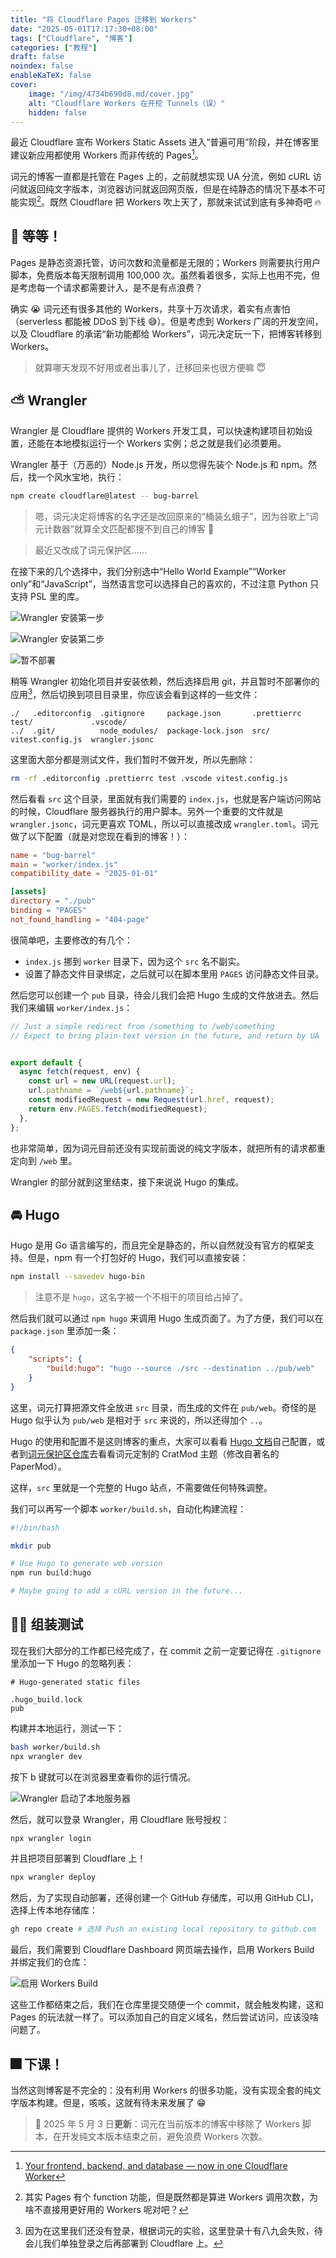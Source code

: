 ```yaml
---
title: "将 Cloudflare Pages 迁移到 Workers"
date: "2025-05-01T17:17:30+08:00"
tags: ["Cloudflare", "博客"]
categories: ["教程"]
draft: false
noindex: false
enableKaTeX: false
cover:
    image: "/img/4734b690d8.md/cover.jpg"
    alt: "Cloudflare Workers 在开挖 Tunnels（误）"
    hidden: false
---
```


最近 Cloudflare 宣布 Workers Static Assets 进入“普遍可用”阶段，并在博客里建议新应用都使用 Workers 而非传统的 Pages[^1]。

[^1]: [Your frontend, backend, and database — now in one Cloudflare Worker](https://blog.cloudflare.com/full-stack-development-on-cloudflare-workers/)

词元的博客一直都是托管在 Pages 上的，之前就想实现 UA 分流，例如 cURL 访问就返回纯文字版本，浏览器访问就返回网页版，但是在纯静态的情况下基本不可能实现[^2]。既然 Cloudflare 把 Workers 吹上天了，那就来试试到底有多神奇吧 🔥

[^2]: 其实 Pages 有个 function 功能，但是既然都是算进 Workers 调用次数，为啥不直接用更好用的 Workers 呢对吧？

## 🤔 等等！

Pages 是静态资源托管，访问次数和流量都是无限的；Workers 则需要执行用户脚本，免费版本每天限制调用 100,000 次。虽然看着很多，实际上也用不完，但是考虑每一个请求都需要计入，是不是有点浪费？

确实 😭 词元还有很多其他的 Workers，共享十万次请求，着实有点害怕（serverless 都能被 DDoS 到下线 😅）。但是考虑到 Workers 广阔的开发空间，以及 Cloudflare 的承诺“新功能都给 Workers”，词元决定玩一下，把博客转移到 Workers。

> 就算哪天发现不好用或者出事儿了，迁移回来也很方便嘛 😇

## ⛅ Wrangler

Wrangler 是 Cloudflare 提供的 Workers 开发工具，可以快速构建项目初始设置，还能在本地模拟运行一个 Workers 实例；总之就是我们必须要用。

Wrangler 基于（万恶的）Node.js 开发，所以您得先装个 Node.js 和 npm。然后，找一个风水宝地，执行：

```bash
npm create cloudflare@latest -- bug-barrel
```

> 嗯，词元决定将博客的名字还是改回原来的“桶装幺蛾子”，因为谷歌上“词元计数器”就算全文匹配都搜不到自己的博客 🤣

> 最近又改成了词元保护区……

在接下来的几个选择中，我们分别选中“Hello World Example”“Worker only”和“JavaScript”，当然语言您可以选择自己的喜欢的，不过注意 Python 只支持 PSL 里的库。

![Wrangler 安装第一步](/img/4734b690d8.md/1.png)

![Wrangler 安装第二步](/img/4734b690d8.md/2.png)

![暂不部署](/img/4734b690d8.md/3.png)

稍等 Wrangler 初始化项目并安装依赖，然后选择启用 git，并且暂时不部署你的应用[^3]，然后切换到项目目录里，你应该会看到这样的一些文件：

[^3]: 因为在这里我们还没有登录，根据词元的实验，这里登录十有八九会失败，待会儿我们单独登录之后再部署到 Cloudflare 上。

```plaintext
./   .editorconfig  .gitignore     package.json       .prettierrc  test/             .vscode/
../  .git/          node_modules/  package-lock.json  src/         vitest.config.js  wrangler.jsonc
```

这里面大部分都是测试文件，我们暂时不做开发，所以先删除：

```bash
rm -rf .editorconfig .prettierrc test .vscode vitest.config.js
```

然后看看 `src` 这个目录，里面就有我们需要的 `index.js`，也就是客户端访问网站的时候，Cloudflare 服务器执行的用户脚本。另外一个重要的文件就是 `wrangler.jsonc`，词元更喜欢 TOML，所以可以直接改成 `wrangler.toml`。词元做了以下配置（就是对您现在看到的博客！）：

```toml
name = "bug-barrel"
main = "worker/index.js"
compatibility_date = "2025-01-01"

[assets]
directory = "./pub"
binding = "PAGES"
not_found_handling = "404-page"
```

很简单吧，主要修改的有几个：

- `index.js` 挪到 `worker` 目录下，因为这个 `src` 名不副实。
- 设置了静态文件目录绑定，之后就可以在脚本里用 `PAGES` 访问静态文件目录。

然后您可以创建一个 `pub` 目录，待会儿我们会把 Hugo 生成的文件放进去。然后我们来编辑 `worker/index.js`：

```javascript
// Just a simple redirect from /something to /web/something
// Expect to bring plain-text version in the future, and return by UA


export default {
  async fetch(request, env) {
    const url = new URL(request.url);
    url.pathname = `/web${url.pathname}`;
    const modifiedRequest = new Request(url.href, request);
    return env.PAGES.fetch(modifiedRequest);
  },
};
```

也非常简单，因为词元目前还没有实现前面说的纯文字版本，就把所有的请求都重定向到 `/web` 里。

Wrangler 的部分就到这里结束，接下来说说 Hugo 的集成。

## 🚘 Hugo

Hugo 是用 Go 语言编写的，而且完全是静态的，所以自然就没有官方的框架支持。但是，npm 有一个打包好的 Hugo，我们可以直接安装：

```bash
npm install --savedev hugo-bin
```

> 注意不是 `hugo`，这名字被一个不相干的项目给占掉了。

然后我们就可以通过 `npm hugo` 来调用 Hugo 生成页面了。为了方便，我们可以在 `package.json` 里添加一条：

```json
{
    "scripts": {
        "build:hugo": "hugo --source ./src --destination ../pub/web"
    }
}
```

这里，词元打算把源文件全放进 `src` 目录，而生成的文件在 `pub/web`。奇怪的是 Hugo 似乎认为 `pub/web` 是相对于 `src` 来说的，所以还得加个 `..`。

Hugo 的使用和配置不是这则博客的重点，大家可以看看 [Hugo 文档](https://gohugo.io/documentation/)自己配置，或者到[词元保护区仓库](https://github.com/tokenicrat/tokenicrat.github.io)去看看词元定制的 CratMod 主题（修改自著名的 PaperMod）。

这样，`src` 里就是一个完整的 Hugo 站点，不需要做任何特殊调整。

我们可以再写一个脚本 `worker/build.sh`，自动化构建流程：

```bash
#!/bin/bash

mkdir pub

# Use Hugo to generate web version
npm run build:hugo

# Maybe going to add a cURL version in the future...

```

## 🧑‍🏭 组装测试

现在我们大部分的工作都已经完成了，在 commit 之前一定要记得在 `.gitignore` 里添加一下 Hugo 的忽略列表：

```plaintext
# Hugo-generated static files

.hugo_build.lock
pub
```

构建并本地运行，测试一下：

```bash
bash worker/build.sh
npx wrangler dev
```

按下 b 键就可以在浏览器里查看你的运行情况。

![Wrangler 启动了本地服务器](/img/4734b690d8.md/4.png)

然后，就可以登录 Wrangler，用 Cloudflare 账号授权：

```bash
npx wrangler login
```

并且把项目部署到 Cloudflare 上！

```bash
npx wrangler deploy
```

然后，为了实现自动部署，还得创建一个 GitHub 存储库，可以用 GitHub CLI，选择上传本地存储库：

```bash
gh repo create # 选择 Push an existing local repository to github.com
```

最后，我们需要到 Cloudflare Dashboard 网页端去操作，启用 Workers Build 并绑定我们的仓库：

![启用 Workers Build](/img/4734b690d8.md/5.png)

这些工作都结束之后，我们在仓库里提交随便一个 commit，就会触发构建，这和 Pages 的玩法就一样了。可以添加自己的自定义域名，然后尝试访问，应该没啥问题了。

## 🎆 下课！

当然这则博客是不完全的：没有利用 Workers 的很多功能，没有实现全套的纯文字版本构建。但是，咳咳，这就有待未来发展了 😁

> 🫟 2025 年 5 月 3 日**更新**：词元在当前版本的博客中移除了 Workers 脚本，在开发纯文本版本结束之前，避免浪费 Workers 次数。

